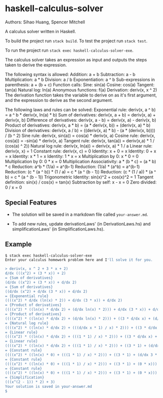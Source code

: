 # haskell-calculus-solver

Authors: Sihao Huang, Spencer Mitchell

A calculus solver written in Haskell.

To build the project run `stack build`. To test the project run `stack test`.

To run the project run `stack exec haskell-calculus-solver-exe`.

The calculus solver takes an expression as input and outputs the steps taken
to derive the expression.

The following syntax is allowed:
	Addition:	a + b
	Subtraction:	a - b
	Multiplication:	a * b
	Division:	a / b
	Exponentiation:	a ^ b
	Sub-expressions in parenthesis:	a + (b + c)
	Function calls:
		Sine:	sin(a)
		Cosine:	cos(a)
		Tangent:	tan(a)
		Natural log:	ln(a)
		Anonymous functions:	f(a)
	Derivation:	deriv(x, x ^ 2)
		The derivation function takes the variable to derive on as it's first
		argument, and the expression to derive as the second argument.

The following laws and rules can be solved:
	Exponential rule: deriv(x, a ^ b) = a ^ b * deriv(x, ln(a) * b)
	Sum of derivatives: deriv(x, a + b) = deriv(x, a) + deriv(x, b)
	Difference of derivatives: deriv(x, a - b) = deriv(x, a) - deriv(x, b)
	Product of derivatives: deriv(x, a * b) = (a * deriv(x, b)) + (deriv(x, a) * b)
	Division of derivatives: deriv(x, a / b) = ((deriv(x, a) * b) - (a * (deriv(x, b)))) / (b ^ 2)
	Sine rule: deriv(x, sin(a)) = cos(a) * deriv(x, a)
	Cosine rule: deriv(x, cos(a)) = -sin(a) * deriv(x, a)
	Tangent rule: deriv(x, tan(a)) = deriv(x,a) * 1 / (cos(a) ^ 2))
	Natural log rule: deriv(x, ln(a)) = deriv(x, a) * 1 / a
	Linear rule: deriv(x, x) = 1
	Constant rule: deriv(x, c) = 0
	Identity: x + 0 = x
	Identity: 0 + x = x
	Identity: x * 1 = x
	Identity: 1 * x = x
	Multiplication by 0: x * 0 = 0
	Multiplication by 0: 0 * x = 0
	Multiplication Associativity: a * (b * c) = (a * b) * c
	Reduction: a^b * (1/a) = a^(b-1)
	Reduction: (1/a) * (a^b) = a^(b-1)
	Reduction: (c * (a ^ b)) * (1 / a) = c * (a ^ (b - 1))
	Reduction: (c * (1 / a)) * (a ^ b) = c * (a ^ (b - 1))
	Trigonometric Identity: sin(x)^2 + cos(x)^2 = 1
	Tangent definition: sin(x) / cos(x) = tan(x)
	Subtraction by self: x - x = 0
	Zero divided: 0 / x = 0

## Special Features

* The solution will be saved in a markdown file called `your-answer.md`.

* To add new rules, update derivationLaws' (in DerivationLaws.hs) and simplificationLaws' (in SimplificationLaws.hs).

## Example

```bash
$ stack exec haskell-calculus-solver-exe
Enter your calculus homework problem here and I'll solve it for you.

> deriv(x, x ^ 2 + 3 * x + 2)
d/dx (((x^2) + (3 * x)) + 2)
= {Sum of derivatives}
(d/dx ((x^2) + (3 * x)) + d/dx 2)
= {Sum of derivatives}
((d/dx (x^2) + d/dx (3 * x)) + d/dx 2)
= {Exponential rule}
((((x^2) * d/dx (ln(x) * 2)) + d/dx (3 * x)) + d/dx 2)
= {Product of derivatives}
((((x^2) * ((ln(x) * d/dx 2) + (d/dx ln(x) * 2))) + d/dx (3 * x)) + d/dx 2)
= {Product of derivatives}
((((x^2) * ((ln(x) * d/dx 2) + (d/dx ln(x) * 2))) + ((3 * d/dx x) + (d/dx 3 * x))) + d/dx 2)
= {Natural log rule}
((((x^2) * ((ln(x) * d/dx 2) + (((d/dx x * 1) / x) * 2))) + ((3 * d/dx x) + (d/dx 3 * x))) + d/dx 2)
= {Linear rule}
((((x^2) * ((ln(x) * d/dx 2) + (((1 * 1) / x) * 2))) + ((3 * d/dx x) + (d/dx 3 * x))) + d/dx 2)
= {Linear rule}
((((x^2) * ((ln(x) * d/dx 2) + (((1 * 1) / x) * 2))) + ((3 * 1) + (d/dx 3 * x))) + d/dx 2)
= {Constant rule}
((((x^2) * ((ln(x) * 0) + (((1 * 1) / x) * 2))) + ((3 * 1) + (d/dx 3 * x))) + d/dx 2)
= {Constant rule}
((((x^2) * ((ln(x) * 0) + (((1 * 1) / x) * 2))) + ((3 * 1) + (0 * x))) + d/dx 2)
= {Constant rule}
((((x^2) * ((ln(x) * 0) + (((1 * 1) / x) * 2))) + ((3 * 1) + (0 * x))) + 0)
= {Simplification}
(((x^(2 - 1)) * 2) + 3)
Your solution is saved in your-answer.md
$ 
```
